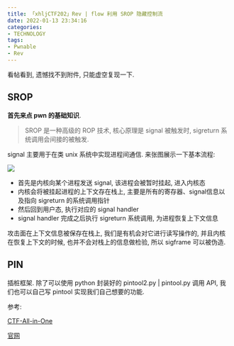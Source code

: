 ```yaml
---
title: 「xhljCTF202」Rev | flow 利用 SROP 隐藏控制流
date: 2022-01-13 23:34:16
categories:
- TECHNOLOGY
tags:
- Pwnable
- Rev
---
```



看帖看到, 遗憾找不到附件, 只能虚空复现一下.

<!--more -->

## SROP

**首先来点 pwn 的基础知识**.

> SROP 是一种高级的 ROP 技术, 核心原理是 signal 被触发时, sigreturn 系统调用会间接的被触发.

signal 主要用于在类 unix 系统中实现进程间通信. 来张图展示一下基本流程:

![](https://ctf-wiki.org/pwn/linux/user-mode/stackoverflow/x86/advanced-rop/figure/ProcessOfSignalHandlering.png)

- 首先是内核向某个进程发送 signal, 该进程会被暂时挂起, 进入内核态
- 内核会将被挂起进程的上下文存在栈上, 主要是所有的寄存器、signal信息以及指向 sigreturn 的系统调用指针
- 然后回到用户态, 执行对应的 signal handler
- signal handler 完成之后执行 sigreturn 系统调用, 为进程恢复上下文信息

攻击面在上下文信息被保存在栈上, 我们是有机会对它进行读写操作的, 并且内核在恢复上下文的时候, 也并不会对栈上的信息做检验, 所以 sigframe 可以被伪造.

## PIN

插桩框架. 除了可以使用 python 封装好的 pintool2.py | pintool.py 调用 API, 我们也可以自己写 pintool 实现我们自己想要的功能.

参考:

[CTF-All-in-One](https://firmianay.gitbooks.io/ctf-all-in-one/content/doc/5.2.1_pin.html)

[官网](https://software.intel.com/sites/landingpage/pintool/docs/98484/Pin/html/index.html)
